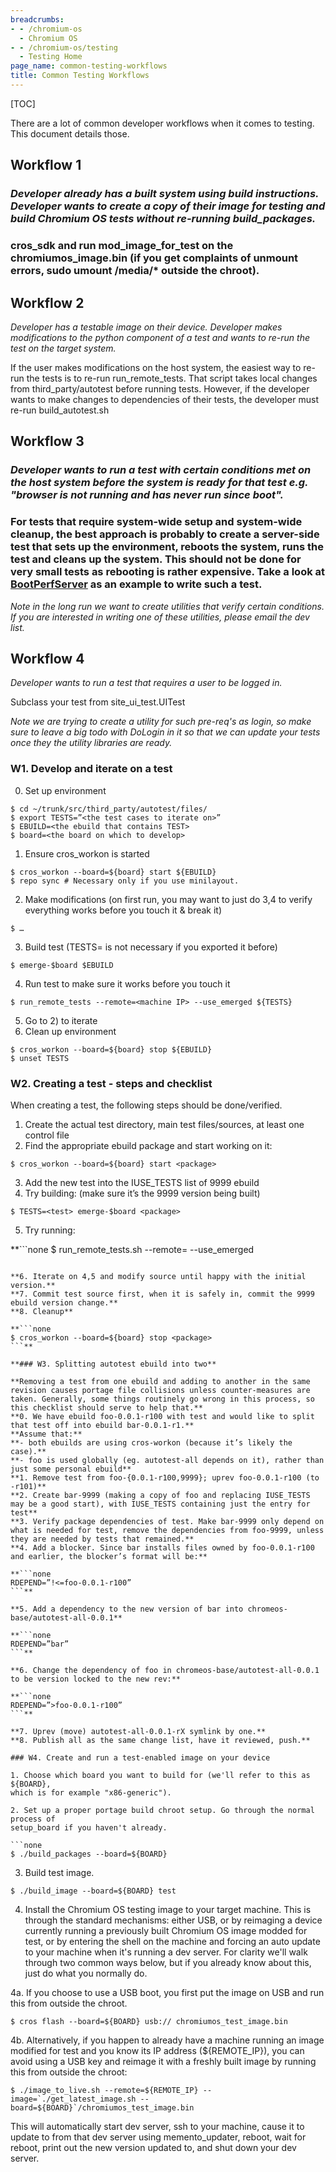```yaml
---
breadcrumbs:
- - /chromium-os
  - Chromium OS
- - /chromium-os/testing
  - Testing Home
page_name: common-testing-workflows
title: Common Testing Workflows
---
```


[TOC]

There are a lot of common developer workflows when it comes to testing. This
document details those.

## Workflow 1

### *Developer already has a built system using build instructions. Developer wants to create a copy of their image for testing and build Chromium OS tests without re-running build_packages.*

### cros_sdk and run mod_image_for_test on the chromiumos_image.bin (if you get complaints of unmount errors, sudo umount /media/\* outside the chroot).

## Workflow 2

*Developer has a testable image on their device. Developer makes modifications
to the python component of a test and wants to re-run the test on the target
system.*

If the user makes modifications on the host system, the easiest way to re-run
the tests is to re-run run_remote_tests. That script takes local changes from
third_party/autotest before running tests. However, if the developer wants to
make changes to dependencies of their tests, the developer must re-run
build_autotest.sh

## Workflow 3

### *Developer wants to run a test with certain conditions met on the host system before the system is ready for that test e.g. "browser is not running and has never run since boot".*

### For tests that require system-wide setup and system-wide cleanup, the best approach is probably to create a server-side test that sets up the environment, reboots the system, runs the test and cleans up the system. This should not be done for very small tests as rebooting is rather expensive. Take a look at [BootPerfServer](http://git.chromium.org/cgi-bin/gitweb.cgi) as an example to write such a test.

*Note in the long run we want to create utilities that verify certain
conditions. If you are interested in writing one of these utilities, please
email the dev list.*

## Workflow 4

*Developer wants to run a test that requires a user to be logged in.*

Subclass your test from site_ui_test.UITest

*Note we are trying to create a utility for such pre-req's as login, so make
sure to leave a big todo with DoLogin in it so that we can update your tests
once they the utility libraries are ready.*

### W1. Develop and iterate on a test

0. Set up environment

```none
$ cd ~/trunk/src/third_party/autotest/files/
$ export TESTS=”<the test cases to iterate on>”
$ EBUILD=<the ebuild that contains TEST>
$ board=<the board on which to develop>
```

1. Ensure cros_workon is started

```none
$ cros_workon --board=${board} start ${EBUILD}
$ repo sync # Necessary only if you use minilayout.
```

2. Make modifications (on first run, you may want to just do 3,4 to verify
everything works before you touch it & break it)

```none
$ …
```

3. Build test (TESTS= is not necessary if you exported it before)

```none
$ emerge-$board $EBUILD
```

4. Run test to make sure it works before you touch it

```none
$ run_remote_tests --remote=<machine IP> --use_emerged ${TESTS}
```

5. Go to 2) to iterate
6. Clean up environment

```none
$ cros_workon --board=${board} stop ${EBUILD}
$ unset TESTS
```

### W2. Creating a test - steps and checklist

When creating a test, the following steps should be done/verified.
1. Create the actual test directory, main test files/sources, at least one
control file
2. Find the appropriate ebuild package and start working on it:

```none
$ cros_workon --board=${board} start <package>
```

3. Add the new test into the IUSE_TESTS list of 9999 ebuild
4. Try building: (make sure it’s the 9999 version being built)

```none
$ TESTS=<test> emerge-$board <package>
```

5. Try running:

**```none
$ run_remote_tests.sh --remote=<IP> --use_emerged <test>
```**

**6. Iterate on 4,5 and modify source until happy with the initial version.**
**7. Commit test source first, when it is safely in, commit the 9999 ebuild version change.**
**8. Cleanup**

**```none
$ cros_workon --board=${board} stop <package>
```**

**### W3. Splitting autotest ebuild into two**

**Removing a test from one ebuild and adding to another in the same revision causes portage file collisions unless counter-measures are taken. Generally, some things routinely go wrong in this process, so this checklist should serve to help that.**
**0. We have ebuild foo-0.0.1-r100 with test and would like to split that test off into ebuild bar-0.0.1-r1.**
**Assume that:**
**- both ebuilds are using cros-workon (because it’s likely the case).**
**- foo is used globally (eg. autotest-all depends on it), rather than just some personal ebuild**
**1. Remove test from foo-{0.0.1-r100,9999}; uprev foo-0.0.1-r100 (to -r101)**
**2. Create bar-9999 (making a copy of foo and replacing IUSE_TESTS may be a good start), with IUSE_TESTS containing just the entry for test**
**3. Verify package dependencies of test. Make bar-9999 only depend on what is needed for test, remove the dependencies from foo-9999, unless they are needed by tests that remained.**
**4. Add a blocker. Since bar installs files owned by foo-0.0.1-r100 and earlier, the blocker’s format will be:**

**```none
RDEPEND=”!<=foo-0.0.1-r100”
```**

**5. Add a dependency to the new version of bar into chromeos-base/autotest-all-0.0.1**

**```none
RDEPEND=”bar”
```**

**6. Change the dependency of foo in chromeos-base/autotest-all-0.0.1 to be version locked to the new rev:**

**```none
RDEPEND=”>foo-0.0.1-r100”
```**

**7. Uprev (move) autotest-all-0.0.1-rX symlink by one.**
**8. Publish all as the same change list, have it reviewed, push.**

### W4. Create and run a test-enabled image on your device

1. Choose which board you want to build for (we'll refer to this as ${BOARD},
which is for example "x86-generic").

2. Set up a proper portage build chroot setup. Go through the normal process of
setup_board if you haven't already.

```none
$ ./build_packages --board=${BOARD}
```

3. Build test image.

```none
$ ./build_image --board=${BOARD} test
```

4. Install the Chromium OS testing image to your target machine. This is through
the standard mechanisms: either USB, or by reimaging a device currently running
a previously built Chromium OS image modded for test, or by entering the shell
on the machine and forcing an auto update to your machine when it's running a
dev server. For clarity we'll walk through two common ways below, but if you
already know about this, just do what you normally do.

4a. If you choose to use a USB boot, you first put the image on USB and run this
from outside the chroot.

```none
$ cros flash --board=${BOARD} usb:// chromiumos_test_image.bin
```

4b. Alternatively, if you happen to already have a machine running an image
modified for test and you know its IP address (${REMOTE_IP}), you can avoid
using a USB key and reimage it with a freshly built image by running this from
outside the chroot:

```none
$ ./image_to_live.sh --remote=${REMOTE_IP} --image=`./get_latest_image.sh --board=${BOARD}`/chromiumos_test_image.bin
```

This will automatically start dev server, ssh to your machine, cause it to
update to from that dev server using memento_updater, reboot, wait for reboot,
print out the new version updated to, and shut down your dev server.
